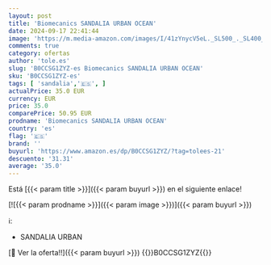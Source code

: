 ```yaml
---
layout: post
title: 'Biomecanics SANDALIA URBAN OCEAN'
date: 2024-09-17 22:41:44
image: 'https://m.media-amazon.com/images/I/41zYnycV5eL._SL500_._SL400_.jpg'
comments: true
category: ofertas
author: 'tole.es'
slug: 'B0CCSG1ZYZ-es Biomecanics SANDALIA URBAN OCEAN'
sku: 'B0CCSG1ZYZ-es'
tags: [ 'sandalia','🇪🇸', ]
actualPrice: 35.0 EUR
currency: EUR
price: 35.0
comparePrice: 50.95 EUR
prodname: 'Biomecanics SANDALIA URBAN OCEAN'
country: 'es'
flag: '🇪🇸'
brand: ''
buyurl: 'https://www.amazon.es/dp/B0CCSG1ZYZ/?tag=tolees-21'
descuento: '31.31'
average: '35.0'
---
```


Está [{{< param title >}}]({{< param buyurl >}}) en el siguiente enlace!

[![{{< param prodname >}}]({{< param image >}})]({{< param buyurl >}})

ℹ️:

- SANDALIA URBAN

[🛒 Ver la oferta!!]({{< param buyurl >}})
{{<world>}}B0CCSG1ZYZ{{</world>}}
